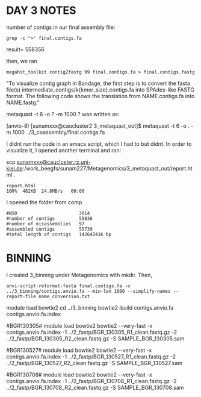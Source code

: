 DAY 3 NOTES
=
number of contigs in our final assembly file:
```
grep -c ">" final.contigs.fa
```
result= 558356

then, we ran
```
megahit_toolkit contig2fastg 99 final.contigs.fa > final.contigs.fastg                   
```
"To visualize contig graph in Bandage, the first step is to convert the fasta file(s) intermediate_contigs/k{kmer_size}.contigs.fa into SPAdes-like FASTG format. The following code shows the translation from NAME.contigs.fa into NAME.fastg."

metaquast -t 6 -o ? -m 1000 ? was written as:

(anvio-8) [sunamxxx@caucluster2 3_metaquast_out]$ metaquast -t 6 -o . -m 1000 ../3_coassembly/final.contigs.fa

I didnt run the code in an emacs script, which I had to but didnt.
In order to visualize it, I opened another terminal and ran:


scp sunamxxx@caucluster.rz.uni-kiel.de:/work_beegfs/sunam227/Metagenomics/3_metaquast_out/report.html .
```
report.html                                                                                                                                                 100%  482KB  24.8MB/s   00:00    
```

I opened the folder from comp
```
#N50	                   3014
#number of contigs         55836
#number of misassemblies   97
#assembled contigs         55739
#total length of contigs   142642416 bp
```

# BINNING
I created 3_binning under Metagenomics with mkdir. Then,
```
anvi-script-reformat-fasta final.contigs.fa -o ../3_binning/contigs.anvio.fa --min-len 1000 --simplify-names --report-file name_conversion.txt
```
module load bowtie2
cd ../3_binning
bowtie2-build contigs.anvio.fa contigs.anvio.fa.index

#BGR130305#
module load bowtie2
bowtie2 --very-fast -x contigs.anvio.fa.index -1 ../2_fastp/BGR_130305_R1_clean.fastq.gz -2 ../2_fastp/BGR_130305_R2_clean.fastq.gz -S SAMPLE_BGR_130305.sam

#BGR130527#
module load bowtie2
bowtie2 --very-fast -x contigs.anvio.fa.index -1 ../2_fastp/BGR_130527_R1_clean.fastq.gz -2 ../2_fastp/BGR_130527_R2_clean.fastq.gz -S SAMPLE_BGR_130527.sam

#BGR130708#
module load bowtie2
bowtie2 --very-fast -x contigs.anvio.fa.index -1 ../2_fastp/BGR_130708_R1_clean.fastq.gz -2 ../2_fastp/BGR_130708_R2_clean.fastq.gz -S SAMPLE_BGR_130708.sam